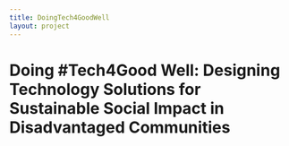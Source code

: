 ```yaml
---
title: DoingTech4GoodWell
layout: project
---
```

# Doing #Tech4Good Well: Designing Technology Solutions for Sustainable Social Impact in Disadvantaged Communities
